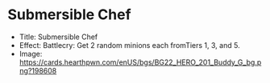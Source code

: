# Submersible Chef
- Title:  Submersible Chef
- Effect:  Battlecry: Get 2 random minions each fromTiers 1, 3, and 5.
- Image:  https://cards.hearthpwn.com/enUS/bgs/BG22_HERO_201_Buddy_G_bg.png?198608
